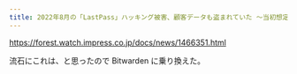 ```yaml
---
title: 2022年8月の「LastPass」ハッキング被害、顧客データも盗まれていた ～当初想定より深刻 - 窓の杜
---
```


https://forest.watch.impress.co.jp/docs/news/1466351.html

流石にこれは、と思ったので Bitwarden に乗り換えた。

